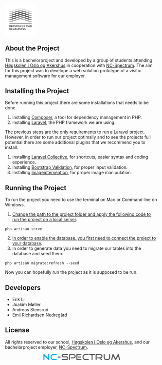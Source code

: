 <p align="left"><img src="public/images/hioa-logo.jpg" height="20%" width="20%"></p>


## About the Project
This is a bachelorproject and developed by a group of students attending [Høgskolen i Oslo og Akershus](http://www.hioa.no/) in cooperation with [NC-Spectrum](https://www.nc-spectrum.no/).
The aim for this project was to develope a web solution prototype of a visitor management software for our employer.


## Installing the Project
Before running this project there are some installations that needs to be done. 
1. Installing [Composer](https://getcomposer.org/doc/00-intro.md), a tool for dependency management in PHP.
2. Installing [Laravel](https://laravel.com/docs/5.4/installation), the PHP framework we are using.

The previous steps are the only requirements to run a Laravel project. 
However, in order to run our project optimally and to see the projects full potential there are some additional plugins that we recommend you to install.
1. Installing [Laravel Collective](https://laravelcollective.com/docs/master/html), for shortcuts, easier syntax and coding experience.
2. Installing [Bootstrap Validation](https://github.com/1000hz/bootstrap-validator), for proper input validation.
3. Installing [Imageintervention](http://image.intervention.io/), for proper image manipulation.


## Running the Project
To run the project you need to use the terminal on Mac or Command line on Windows.
1. [Change the path to the project folder and apply the following code to run the project on a local server](https://laravel.com/docs/5.4).
```
php artisan serve
```
2. [In order to enable the database, you first need to connect the project to your database](https://laravel.com/docs/5.4/database).
3. In order to generate data you need to migrate our tables into the database and seed them. 
```
php artisan migrate:refresh --seed
```
Now you can hopefully run the project as it is supposed to be run.


## Developers
- Erik Li
- Joakim Møller
- Andreas Stensrud
- Emil Richardsen Nedregård


## License
All rights reserved to our school, [Høgskolen i Oslo og Akershus](http://www.hioa.no/), and our bachelorproject employer, [NC-Spectrum](https://www.nc-spectrum.no/).

<p align="center"><img src="public/images/logo.png" height="50%" width="50%"></p>
